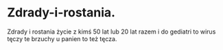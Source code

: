 # Zdrady-i-rostania.
Zdrady i rostania życie z kimś 50 lat lub 20 lat razem i do gediatri to wirus tęczy te brzuchy u panien to też tęcza. 
